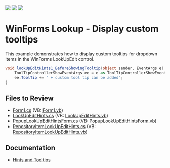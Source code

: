<!-- default badges list -->
![](https://img.shields.io/endpoint?url=https://codecentral.devexpress.com/api/v1/VersionRange/128622054/13.1.4%2B)
[![](https://img.shields.io/badge/Open_in_DevExpress_Support_Center-FF7200?style=flat-square&logo=DevExpress&logoColor=white)](https://supportcenter.devexpress.com/ticket/details/E3040)
[![](https://img.shields.io/badge/📖_How_to_use_DevExpress_Examples-e9f6fc?style=flat-square)](https://docs.devexpress.com/GeneralInformation/403183)
<!-- default badges end -->

# WinForms Lookup - Display custom tooltips

This example demonstrates how to display custom tooltips for dropdown items in the WinForms LookUpEdit control.

```csharp
void lookUpEditHints1_BeforeShowingTooltip(object sender, EventArgs e) {
    ToolTipControllerShowEventArgs ee = e as ToolTipControllerShowEventArgs;
    ee.ToolTip += " + custom tool tip can be added";
}
```


## Files to Review

* [Form1.cs](./CS/LookUpEditWithHints/Form1.cs) (VB: [Form1.vb](./VB/LookUpEditWithHints/Form1.vb))
* [LookUpEditHints.cs](./CS/LookUpEditWithHints/LookUpEditHints.cs) (VB: [LookUpEditHints.vb](./VB/LookUpEditWithHints/LookUpEditHints.vb))
* [PopupLookUpEditHintsForm.cs](./CS/LookUpEditWithHints/PopupLookUpEditHintsForm.cs) (VB: [PopupLookUpEditHintsForm.vb](./VB/LookUpEditWithHints/PopupLookUpEditHintsForm.vb))
* [RepositoryItemLookUpEditHints.cs](./CS/LookUpEditWithHints/RepositoryItemLookUpEditHints.cs) (VB: [RepositoryItemLookUpEditHints.vb](./VB/LookUpEditWithHints/RepositoryItemLookUpEditHints.vb))


## Documentation

* [Hints and Tooltips](https://docs.devexpress.com/WindowsForms/1818/controls-and-libraries/pivot-grid/miscellaneous/hints-and-tooltips)
